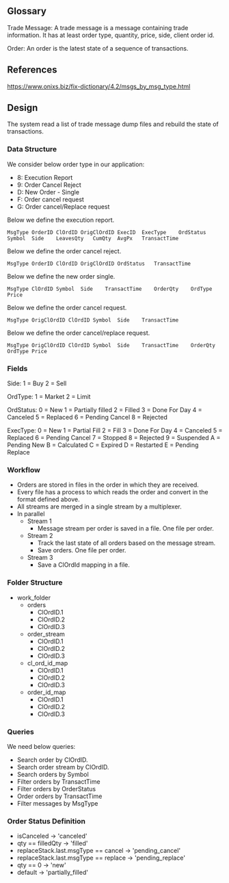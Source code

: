
Glossary
--------

Trade Message: A trade message is a message containing trade information. It has at
least order type, quantity, price, side, client order id.

Order: An order is the latest state of a sequence of transactions.


References
----------

https://www.onixs.biz/fix-dictionary/4.2/msgs_by_msg_type.html


Design
------


The system read a list of trade message dump files and rebuild the state of
transactions.


### Data Structure

We consider below order type in our application:
- 8: Execution Report
- 9: Order Cancel Reject
- D: New Order - Single
- F: Order cancel request
- G: Order cancel/Replace request


Below we define the execution report.
```
MsgType	OrderID	ClOrdID	OrigClOrdID	ExecID	ExecType	OrdStatus	Symbol	Side	LeavesQty	CumQty	AvgPx	TransactTime
```

Below we define the order cancel reject.
```
MsgType	OrderID	ClOrdID	OrigClOrdID	OrdStatus	TransactTime
```

Below we define the new order single.
```
MsgType	ClOrdID	Symbol	Side	TransactTime	OrderQty	OrdType	Price
```

Below we define the order cancel request.
```
MsgType	OrigClOrdID	ClOrdID	Symbol	Side	TransactTime
```

Below we define the order cancel/replace request.
```
MsgType	OrigClOrdID	ClOrdID	Symbol	Side	TransactTime	OrderQty	OrdType	Price
```


### Fields

Side:
	1 = Buy
	2 = Sell

OrdType:
	1 = Market
	2 = Limit

OrdStatus:
	0 = New
	1 = Partially filled
	2 = Filled
	3 = Done For Day
	4 = Canceled
	5 = Replaced
	6 = Pending Cancel
	8 = Rejected

ExecType:
	0 = New
	1 = Partial Fill
	2 = Fill
	3 = Done For Day
	4 = Canceled
	5 = Replaced
	6 = Pending Cancel
	7 = Stopped
	8 = Rejected
	9 = Suspended
	A = Pending New
	B = Calculated
	C = Expired
	D = Restarted
	E = Pending Replace


### Workflow


- Orders are stored in files in the order in which they are received.
- Every file has a process to which reads the order and convert in the format
defined above.
- All streams are merged in a single stream by a multiplexer.
- In parallel
	+ Stream 1
		- Message stream per order is saved in a file. One file per order.
	+ Stream 2
		- Track the last state of all orders based on the message stream.
		- Save orders. One file per order.
	+ Stream 3
		- Save a ClOrdId mapping in a file.


### Folder Structure


- work_folder
	+ orders
		- ClOrdID.1
		- ClOrdID.2
		- ClOrdID.3
	+ order_stream
		- ClOrdID.1
		- ClOrdID.2
		- ClOrdID.3
	+ cl_ord_id_map
		- ClOrdID.1
		- ClOrdID.2
		- ClOrdID.3
	+ order_id_map
		- ClOrdID.1
		- ClOrdID.2
		- ClOrdID.3

### Queries

We need below queries:
- Search order by ClOrdID.
- Search order stream by ClOrdID.
- Search orders by Symbol
- Filter orders by TransactTime
- Filter orders by OrderStatus
- Order orders by TransactTime
- Filter messages by MsgType


### Order Status Definition

- isCanceled -> 'canceled'
- qty == filledQty -> 'filled'
- replaceStack.last.msgType == cancel -> 'pending_cancel'
- replaceStack.last.msgType == replace -> 'pending_replace'
- qty == 0 -> 'new'
- default -> 'partially_filled'


